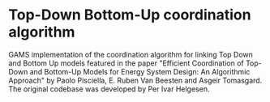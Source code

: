 # Top-Down Bottom-Up coordination algorithm
GAMS implementation of the coordination algorithm for linking Top Down and Bottom Up models featured in the paper "Efficient Coordination of Top-Down and Bottom-Up Models for Energy System Design: An Algorithmic Approach" by Paolo Pisciella, E. Ruben Van Beesten and Asgeir Tomasgard. The original codebase was developed by Per Ivar Helgesen.
